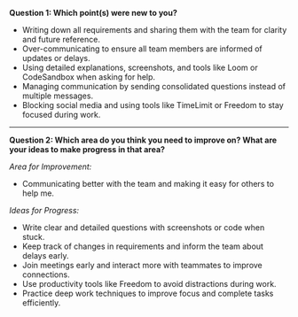 **Question 1: Which point(s) were new to you?**

- Writing down all requirements and sharing them with the team for clarity and future reference.  
- Over-communicating to ensure all team members are informed of updates or delays.  
- Using detailed explanations, screenshots, and tools like Loom or CodeSandbox when asking for help.    
- Managing communication by sending consolidated questions instead of multiple messages.  
- Blocking social media and using tools like TimeLimit or Freedom to stay focused during work.  

---

**Question 2: Which area do you think you need to improve on? What are your ideas to make progress in that area?**  

*Area for Improvement:* 
- Communicating better with the team and making it easy for others to help me.  

*Ideas for Progress:* 
- Write clear and detailed questions with screenshots or code  when stuck.  
- Keep track of changes in requirements and inform the team about delays early.  
- Join meetings early and interact more with teammates to improve connections.  
- Use productivity tools like Freedom to avoid distractions during work.  
- Practice deep work techniques to improve focus and complete tasks efficiently.

